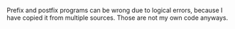 Prefix and postfix programs can be wrong due to logical errors, because I have copied it from multiple sources. Those are not my own code anyways. 